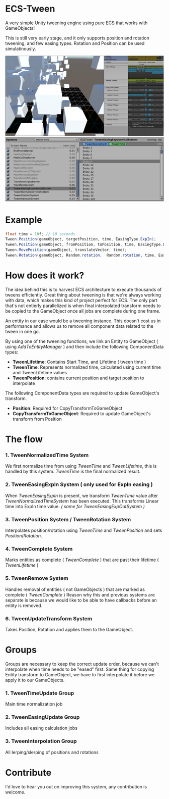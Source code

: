 # ECS-Tween
A very simple Unity tweening engine using pure ECS that works with GameObjects!

This is still very early stage, and it only supports position and rotation tweening, and few easing types.
Rotation and Position can be used simulatinously.

![Main screenshot](/Screenshots/main.png)
![Entities](/Screenshots/entities.png)

# Example
```csharp
float time = 10f; // 10 seconds
Tween.Position(gameObject, targetPosition, time, EasingType.ExpIn);
Tween.Position(gameObject, fromPosition, toPosition, time, EasingType.Linear);
Tween.MovePosition(gameObject, translateVector, time);
Tween.Rotation(gameObject, Random.rotation,  Random.rotation, time, EasingType.ExpIn);
```

# How does it work?
The idea behind this is to harvest ECS architecture to execute thousands of tweens efficiently.
Great thing about tweening is that we're always working with data, which makes this kind of project perfect for ECS.
The only part that's not entierly parallelized is when final interpolated transform needs to be copied to the GameObject once all jobs are complete during one frame.

An entity in our case would be a tweening instance. This doesn't cost us in performance and allows us to remove all component data related to the tween in one go.

By using one of the tweening functions, we link an Entity to GameObject ( using _AddToEntityManager_ ) and then include the following ComponentData types:
* **TweenLifetime**: Contains Start Time, and Lifetime ( tween time )
* **TweenTime**: Represents normalized time, calculated using current time and TweenLifetime values
* **TweenPosition**: contains current position and target position to interpolate

The following ComponentData types are required to update GameObject's transform.
* **Position**: Required for CopyTransformToGameObject
* **CopyTransformToGameObject**: Required to update GameObject's transform from Position

# The flow

### 1. TweenNormalizedTime System
We first normalize time from using _TweenTime_ and _TweenLifetime_, this is handled by this system. _TweenTime_ is the final normalized result.

### 2. TweenEasingExpIn System ( only used for ExpIn easing )
When _TweenEasingExpIn_ is present, we transform _TweenTime_ value after _TweenNormalizedTimeSystem_ has been executed. 
This transforms Linear time into ExpIn time value.
_( same for TweenEasingExpOutSystem )_

### 3. TweenPosition System / TweenRotation System
Interpolates position/rotation using _TweenTime_ and _TweenPosition_ and sets _Position_/_Rotation_.

### 4. TweenComplete System
Marks entities as complete ( _TweenComplete_ ) that are past their lifetime ( _TweenLifetime_ )

### 5. TweenRemove System
Handles removal of entities ( not GameObjects ) that are marked as complete ( _TweenComplete_ )
Reason why this and previous systems are separate is because we would like to be able to have callbacks before an entity is removed.

### 6. TweenUpdateTransform System
Takes Position, Rotation and applies them to the GameObject.


# Groups

Groups are necessary to keep the correct update order, because we can't interpolate when time needs to be "eased" first. 
Same thing for copying Entity transform to GameObject, we have to first interpolate it before we apply it to our GameObjects.

### 1. TweenTimeUpdate Group
Main time normalization job
### 2. TweenEasingUpdate Group
Includes all easing calculation jobs
### 3. TweenInterpolation Group
All lerping/slerping of positions and rotations

# Contribute

I'd love to hear you out on improving this system, any contribution is welcome.
